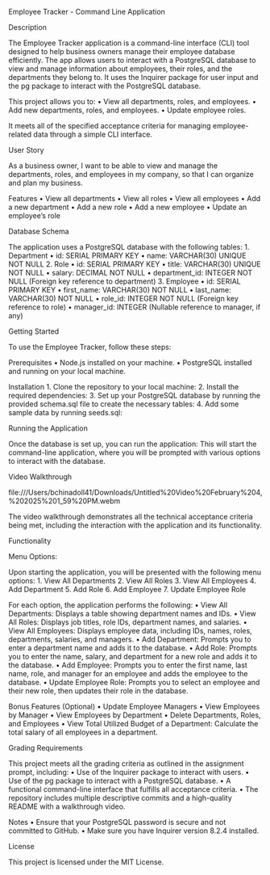 Employee Tracker - Command Line Application

Description

The Employee Tracker application is a command-line interface (CLI) tool designed to help business owners manage their employee database efficiently. The app allows users to interact with a PostgreSQL database to view and manage information about employees, their roles, and the departments they belong to. It uses the Inquirer package for user input and the pg package to interact with the PostgreSQL database.

This project allows you to:
	•	View all departments, roles, and employees.
	•	Add new departments, roles, and employees.
	•	Update employee roles.

It meets all of the specified acceptance criteria for managing employee-related data through a simple CLI interface.

User Story

As a business owner,
I want to be able to view and manage the departments, roles, and employees in my company,
so that I can organize and plan my business.

Features
	•	View all departments
	•	View all roles
	•	View all employees
	•	Add a new department
	•	Add a new role
	•	Add a new employee
	•	Update an employee’s role

Database Schema

The application uses a PostgreSQL database with the following tables:
	1.	Department
	•	id: SERIAL PRIMARY KEY
	•	name: VARCHAR(30) UNIQUE NOT NULL
	2.	Role
	•	id: SERIAL PRIMARY KEY
	•	title: VARCHAR(30) UNIQUE NOT NULL
	•	salary: DECIMAL NOT NULL
	•	department_id: INTEGER NOT NULL (Foreign key reference to department)
	3.	Employee
	•	id: SERIAL PRIMARY KEY
	•	first_name: VARCHAR(30) NOT NULL
	•	last_name: VARCHAR(30) NOT NULL
	•	role_id: INTEGER NOT NULL (Foreign key reference to role)
	•	manager_id: INTEGER (Nullable reference to manager, if any)

Getting Started

To use the Employee Tracker, follow these steps:

Prerequisites
	•	Node.js installed on your machine.
	•	PostgreSQL installed and running on your local machine.

 Installation
	1.	Clone the repository to your local machine:
 	2.	Install the required dependencies:
  	3.	Set up your PostgreSQL database by running the provided schema.sql file to create the necessary tables:
   4.	Add some sample data by running seeds.sql:

   Running the Application

Once the database is set up, you can run the application:
This will start the command-line application, where you will be prompted with various options to interact with the database.

Video Walkthrough

file:///Users/bchinadoll41/Downloads/Untitled%20Video%20February%204,%202025%201_59%20PM.webm

The video walkthrough demonstrates all the technical acceptance criteria being met, including the interaction with the application and its functionality.

Functionality

Menu Options:

Upon starting the application, you will be presented with the following menu options:
	1.	View All Departments
	2.	View All Roles
	3.	View All Employees
	4.	Add Department
	5.	Add Role
	6.	Add Employee
	7.	Update Employee Role

For each option, the application performs the following:
	•	View All Departments: Displays a table showing department names and IDs.
	•	View All Roles: Displays job titles, role IDs, department names, and salaries.
	•	View All Employees: Displays employee data, including IDs, names, roles, departments, salaries, and managers.
	•	Add Department: Prompts you to enter a department name and adds it to the database.
	•	Add Role: Prompts you to enter the name, salary, and department for a new role and adds it to the database.
	•	Add Employee: Prompts you to enter the first name, last name, role, and manager for an employee and adds the employee to the database.
	•	Update Employee Role: Prompts you to select an employee and their new role, then updates their role in the database.

Bonus Features (Optional)
	•	Update Employee Managers
	•	View Employees by Manager
	•	View Employees by Department
	•	Delete Departments, Roles, and Employees
	•	View Total Utilized Budget of a Department: Calculate the total salary of all employees in a department.

Grading Requirements

This project meets all the grading criteria as outlined in the assignment prompt, including:
	•	Use of the Inquirer package to interact with users.
	•	Use of the pg package to interact with a PostgreSQL database.
	•	A functional command-line interface that fulfills all acceptance criteria.
	•	The repository includes multiple descriptive commits and a high-quality README with a walkthrough video.

Notes
	•	Ensure that your PostgreSQL password is secure and not committed to GitHub.
	•	Make sure you have Inquirer version 8.2.4 installed.

License

This project is licensed under the MIT License.
